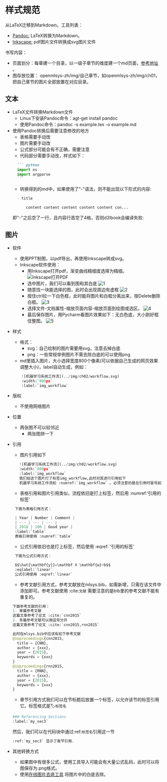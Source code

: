 # 样式规范
从LaTeX迁移到Markdown。工具列表：
* [Pandoc:](https://pandoc.org/getting-started.html) LaTeX转换为Markdown。
* [Inkscape:](https://inkscape.org/release/inkscape-1.1.1/) pdf图片文件转换成svg图片文件

书写内容：
* 页面划分：每章建一个目录，以一级子章节的维度建一个md页面，[参考地址](https://github.com/openmlsys/openmlsys-zh/tree/master/chapter_programming_interface) 。
* 图存放位置： openmlsys-zh/img/自己章节，如openmlsys-zh/img/ch01，把自己章节的图片全部放置在对应目录。

## 文本

* LaTeX文件转换Markdown文件
    * Linux下安装Pandoc命令：agt-get install pandoc
    * 使用Pandoc命令：pandoc -s example.tex -o example.md
* 使用Pandoc转换后需要注意修改的地方
    * 表格需要手动改
    * 图片需要手动改
    * 公式部分可能会有不正确，需要注意
    * 代码部分需要手动改，样式如下：
    ```markdown
      ``` python
      import os
      import argparse
      ```
    ```
    * 转换得到的md中，如果使用了"-"语法，则不能出现以下形式的内容:
    ```markdown
      - title
  
          content content content content content con...
    ```
    即"-"之后空了一行，且内容行首空了4格，否则d2lbook会编译失败:
  
## 图片

* 软件
    * 使用PPT制图，以pdf导出，再使用Inkscape转成svg。
    * Inkscape软件使用：
        * 用Inkscape打开pdf，渐变曲线精细度选择为精细。
        ![Inkscape打开PDF](./img/guide/step1.png)
        * 选中图片，我们可以看到图和其白底
        ![1](./img/guide/step2.png)
        * 随意找一块能选择的图，此时会出现周边有虚框
        ![2](./img/guide/step3.png)
        * 按住ctrl拉一下白色框，此时能将图片和白框分离出来，按Delete删除白框。
        ![3](./img/guide/step4.png)
        * 选择文件-文档属性-缩放页面内容-缩放页面到绘图或选区。
        ![4](./img/guide/step5.png)
        * 最后保存图片，用Pycharm看图片效果如下：无白色底，大小刚好框住整图。
        ![5](./img/guide/step6.png)
        
* 样式
    * 格式：
        * svg：自己绘制的图片需要用svg，注意去掉白底
        * png：一些常规举例图片不需去除白底的可以使用png
    * md里插入图片，大小选择宽度800个像素(可以依据自己生成的网页效果调整大小)，label自动生成，例如：
    ```python
        ![机器学习系统工作流](../img/ch02/workflow.svg)
        :width:`800px`
        :label:`img_workflow`
    ```
  
* 版权
    * 不使用网络图片
* 位置
    * 两张图不可以较邻近
        * 两张图拼一下
* 引用
    * 图片引用如下
     ```python
        ![机器学习系统工作流](../img/ch02/workflow.svg)
        :width:`800px`
        :label:`img_workflow`
        我们给这个图片打了标签img_workflow,此时对其进行引用如下
        机器学习系统工作流如 :numref:`img_workflow` 。必须注意的是在引用时冒号前要空有一个字符距离。
    ```
   * 表格引用和图片引用类似，流程依旧是打上标签，然后用 :numref:‘引用的标签’
   ```python
    下面为表格引用方式：
  
    | Year | Number | Comment |
    | --- | --- | --- |
    | 2018 | 100 | Good year |
    :label:`table`
    表格引用使用 :numref:`table`
   ```
   * 公式引用依旧也是打上标签，然后使用 :eqref:`‘引用的标签’
   ```python
    下面为公式引用方式：
  
    $$\hat{\mathbf{y}}=\mathbf X \mathbf{w}+b$$
    :eqlabel:`linear`
    公式引用使用 :eqref:`linear`
   ```
  * 参考文献引用方式，参考文献放在mlsys.bib，如需新增，只需在该文件中添加即可。参考文献使用 :cite:`文献`
    需要注意的是bib里的参考文献不能有重复的。
  ```python
  下面参考文献的引用：
  1. 单篇参考文献
  这篇文章参考了论文 :cite:`cnn2015`
  2. 多篇参考文献可以用逗号分开
  这篇文章参考了论文 :cite:`cnn2015,rnn2015`
  
  此时在mlsys.bib中应该有如下参考文献
  @inproceedings{cnn2015,
	title = {CNN},
	author = {xxx},
	year = {2015},
	keywords = {xxx}
  }
  @inproceedings{rnn2015,
	title = {RNN},
	author = {xxx},
	year = {2015},
	keywords = {xxx}
  }
  ```
  * 章节引用方式我们可以在节标题后放置一个标签，以允许该节的标签引用它。标签格式是:label:`标签名`
  ```python
  ### Referencing Sections
  :label:`my_sec3`
  ```
  然后，我们可以在代码块中通过:ref:`标签名`引用这一节
  ```python
  :ref:`my_sec3` 显示了章节引用.
  ```
  
* 其他转换方式
    * 如果图中有很多公式，使用工具导入可能会有大量公式乱码，此时可以将图保存为.png格式。
    * 使用[在线图片去底工具](https://www.aigei.com/bgremover/) 将图片中的白底去除。
 
    
    

